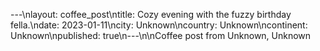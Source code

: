 ---\nlayout: coffee_post\ntitle: Cozy evening with the fuzzy birthday fella.\ndate: 2023-01-11\ncity: Unknown\ncountry: Unknown\ncontinent: Unknown\npublished: true\n---\n\nCoffee post from Unknown, Unknown